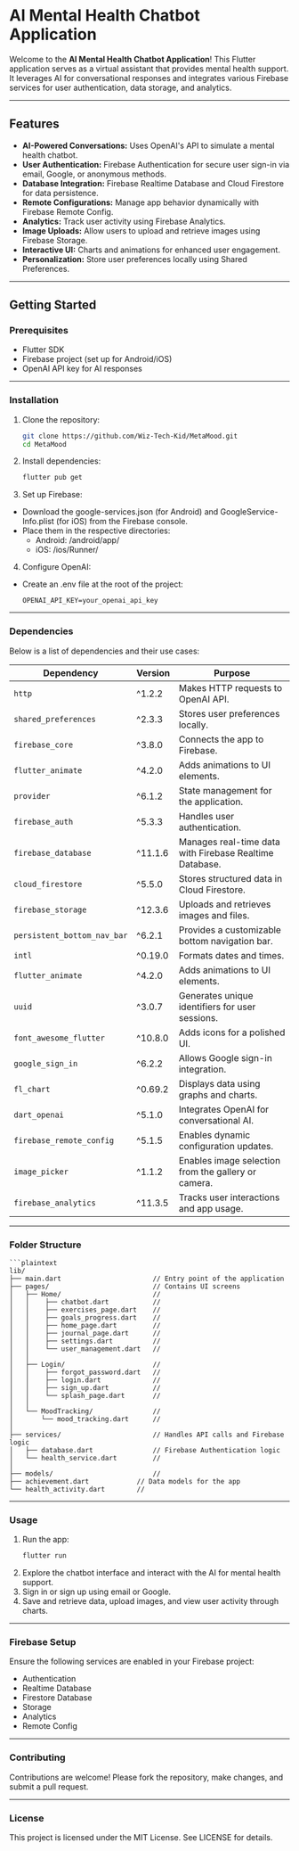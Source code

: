 # AI Mental Health Chatbot Application

Welcome to the **AI Mental Health Chatbot Application**! This Flutter application serves as a virtual assistant that provides mental health support. It leverages AI for conversational responses and integrates various Firebase services for user authentication, data storage, and analytics.

---

## Features
- **AI-Powered Conversations:** Uses OpenAI's API to simulate a mental health chatbot.
- **User Authentication:** Firebase Authentication for secure user sign-in via email, Google, or anonymous methods.
- **Database Integration:** Firebase Realtime Database and Cloud Firestore for data persistence.
- **Remote Configurations:** Manage app behavior dynamically with Firebase Remote Config.
- **Analytics:** Track user activity using Firebase Analytics.
- **Image Uploads:** Allow users to upload and retrieve images using Firebase Storage.
- **Interactive UI:** Charts and animations for enhanced user engagement.
- **Personalization:** Store user preferences locally using Shared Preferences.

---

## Getting Started

### Prerequisites
- Flutter SDK
- Firebase project (set up for Android/iOS)
- OpenAI API key for AI responses

---

### Installation
1. Clone the repository:
   ```bash
   git clone https://github.com/Wiz-Tech-Kid/MetaMood.git
   cd MetaMood
2. Install dependencies:
   ```bash
   flutter pub get
3. Set up Firebase:
- Download the google-services.json (for Android) and GoogleService-Info.plist (for iOS) from the Firebase console.
- Place them in the respective directories:
   - Android: /android/app/
   - iOS: /ios/Runner/
4. Configure OpenAI:
- Create an .env file at the root of the project:
  ```env
  OPENAI_API_KEY=your_openai_api_key

---

### Dependencies
Below is a list of dependencies and their use cases:

| Dependency                 | Version  | Purpose                                                |
|----------------------------|----------|--------------------------------------------------------|
| `http`                     | ^1.2.2   | Makes HTTP requests to OpenAI API.                     |
| `shared_preferences`       | ^2.3.3   | Stores user preferences locally.                       |
| `firebase_core`            | ^3.8.0   | Connects the app to Firebase.                          |
| `flutter_animate`          | ^4.2.0   | Adds animations to UI elements.                        |
| `provider`                 | ^6.1.2	 | State management for the application.                  |
| `firebase_auth`	           | ^5.3.3	 | Handles user authentication.                           |
| `firebase_database`	     | ^11.1.6	 | Manages real-time data with Firebase Realtime Database.|
| `cloud_firestore`	        | ^5.5.0	 | Stores structured data in Cloud Firestore.             |
| `firebase_storage`	        | ^12.3.6	 | Uploads and retrieves images and files.                |
| `persistent_bottom_nav_bar`| ^6.2.1   | Provides a customizable bottom navigation bar.         |
| `intl`                     | ^0.19.0	 | Formats dates and times.                               |
| `flutter_animate`	        | ^4.2.0	 | Adds animations to UI elements.                        |
| `uuid`	                    | ^3.0.7	 | Generates unique identifiers for user sessions.        |
| `font_awesome_flutter`     | ^10.8.0	 | Adds icons for a polished UI.                          |
| `google_sign_in`	        | ^6.2.2	 | Allows Google sign-in integration.                     |
| `fl_chart`	              | ^0.69.2	 | Displays data using graphs and charts.                 |
| `dart_openai`              | ^5.1.0	 | Integrates OpenAI for conversational AI.               |
| `firebase_remote_config`	  | ^5.1.5	 | Enables dynamic configuration updates.                 |
| `image_picker`	           | ^1.1.2	 | Enables image selection from the gallery or camera.    |
| `firebase_analytics`	     | ^11.3.5	 | Tracks user interactions and app usage.                |

---

### Folder Structure

    ```plaintext
    lib/
    ├── main.dart                       // Entry point of the application
    ├── pages/                          // Contains UI screens
    │   ├── Home/                       //
    │   │    ├── chatbot.dart           //
    │   │    ├── exercises_page.dart    //
    │   │    ├── goals_progress.dart    //
    │   │    ├── home_page.dart         //
    │   │    ├── journal_page.dart      //
    │   │    ├── settings.dart          //
    │   │    └── user_management.dart   //
    │   │ 
    │   ├── Login/                      //
    │   │    ├── forgot_password.dart   //
    │   │    ├── login.dart             //
    │   │    ├── sign_up.dart           //
    │   │    └── splash_page.dart       //
    │   │ 
    │   └── MoodTracking/               //
    │       └── mood_tracking.dart      //
    │    
    ├── services/                       // Handles API calls and Firebase logic
    │   ├── database.dart               // Firebase Authentication logic
    │   └── health_service.dart         //
    │
    ├── models/                         //
    ├── achievement.dart            // Data models for the app
    └── health_activity.dart        //

---

### Usage
1. Run the app:
     ```bash
     flutter run
2. Explore the chatbot interface and interact with the AI for mental health support.
3. Sign in or sign up using email or Google.
4. Save and retrieve data, upload images, and view user activity through charts.

---

### Firebase Setup
Ensure the following services are enabled in your Firebase project:

- Authentication
- Realtime Database
- Firestore Database
- Storage
- Analytics
- Remote Config

---

### Contributing
Contributions are welcome! Please fork the repository, make changes, and submit a pull request.

---

### License
This project is licensed under the MIT License. See LICENSE for details.
